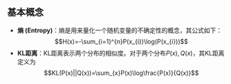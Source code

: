 ## 基本概念
- **熵 (Entropy)**：熵是用来量化一个随机变量的不确定性的概念，其公式如下：$$H(x)=-\sum_{i=1}^{n}P(x_{i})\log(P(x_{i}))$$
- **KL距离**：KL距离表示两个分布的相似度。对于两个分布$P(x),Q(x)$，其KL距离定义为$$KL(P(x)||Q(x))=\sum_{x}P(x)\log\frac{P(x)}{Q(x)}$$
